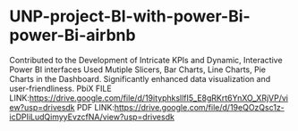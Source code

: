 # UNP-project-BI-with-power-Bi-power-Bi-airbnb
Contributed to the Development of Intricate KPIs and Dynamic, Interactive Power BI interfaces
Used Mutiple Slicers, Bar Charts, Line Charts, Pie Charts in the Dashboard.
Significantly enhanced data visualization and user-friendliness.
PbiX FILE LINK:https://drive.google.com/file/d/19ityphksllfI5_E8gRKrt6YnXO_XRjVP/view?usp=drivesdk
PDF LINK:https://drive.google.com/file/d/19eQOzQsc1z-icDPIiLudQimyyEvzcfNA/view?usp=drivesdk
